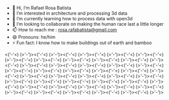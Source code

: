 - 👋 Hi, I’m Rafael Rosa Batista
- 👀 I’m interested in architecture and processing 3d data
- 🌱 I’m currently learning how to process data with open3d
- 💞️ I’m looking to collaborate on making the human race last a little longer
- 📫 How to reach me : rosa.rafabatista@gmail.com
- 😄 Pronouns: he/him
- ⚡ Fun fact: I know how to make buildings out of earth and bamboo

<('-'<) (>'-')><('-'<) (>'-')><('-'<) (>'-')><('-'<) (>'-')><('-'<) (>'-')><('-'<) (>'-')><('-'<) (>'-')><('-'<) (>'-')><('-'<) (>'-')><('-'<) (>'-')><('-'<) (>'-')><('-'<) (>'-')><('-'<) (>'-')><('-'<) (>'-')><('-'<) (>'-')><('-'<) (>'-')><('-'<) (>'-')><('-'<) (>'-')><('-'<) (>'-')><('-'<) (>'-')><('-'<) (>'-')><('-'<) (>'-')><('-'<) (>'-')><('-'<) (>'-')><('-'<) (>'-')><('-'<) (>'-')><('-'<) (>'-')><('-'<) (>'-')><('-'<) (>'-')><('-'<) (>'-')><('-'<) (>'-')><('-'<) (>'-')><('-'<) (>'-')><('-'<) (>'-')><('-'<) (>'-')><('-'<) (>'-')><('-'<) (>'-')><('-'<) (>'-')><('-'<) (>'-')><('-'<) (>'-')><('-'<) (>'-')><('-'<) (>'-')><('-'<) (>'-')><('-'<) (>'-')>
